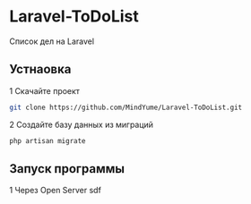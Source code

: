 # Laravel-ToDoList
Список дел на Laravel

## Устнаовка
1 Скачайте проект
```bash
git clone https://github.com/MindYume/Laravel-ToDoList.git
```
2 Создайте базу данных из миграций
```bash
php artisan migrate
```



## Запуск программы
1 Через Open Server
    sdf
